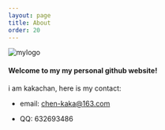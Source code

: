 ```yaml
---
layout: page
title: About
order: 20
---
```


![mylogo][logo]

#### Welcome to my my personal github website!

i am kakachan, here is my contact:

- email: chen-kaka@163.com

- QQ: 632693486

[logo]: ../images/logo.jpg "My Logo"
